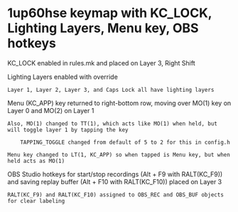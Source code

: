 # 1up60hse keymap with KC_LOCK, Lighting Layers, Menu key, OBS hotkeys

KC_LOCK enabled in rules.mk and placed on Layer 3, Right Shift

Lighting Layers enabled with override

	Layer 1, Layer 2, Layer 3, and Caps Lock all have lighting layers
	
Menu (KC_APP) key returned to right-bottom row, moving over MO(1) key on Layer 0 and MO(2) on Layer 1

	Also, MO(1) changed to TT(1), which acts like MO(1) when held, but will toggle layer 1 by tapping the key
	
		TAPPING_TOGGLE changed from default of 5 to 2 for this in config.h
		
	Menu key changed to LT(1, KC_APP) so when tapped is Menu key, but when held acts as MO(1)
	
OBS Studio hotkeys for start/stop recordings (Alt + F9 with RALT(KC_F9)) and saving replay buffer (Alt + F10 with RALT(KC_F10)) placed on Layer 3

	RALT(KC_F9) and RALT(KC_F10) assigned to OBS_REC and OBS_BUF objects for clear labeling